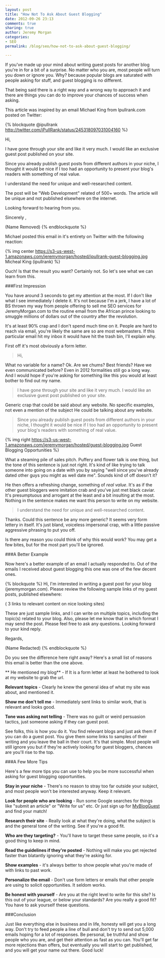 ```yaml
---
layout: post
title: "How Not To Ask About Guest Blogging"
date: 2012-09-26 23:13
comments: true
sharing: true
author: Jeremy Morgan
categories:
- SEO
permalink: /blog/seo/how-not-to-ask-about-guest-blogging/

---
```



If you've made up your mind about writing guest posts for another blog you're in for a bit of a surprise. No matter who you are, most people will turn you down or ignore you. Why? because popular blogs are saturated with people asking for stuff, and guest blogging is no different. 
<!-- more --> 
That being said there is a right way and a wrong way to approach it and there are things you can do to improve your chances of success when asking.

This article was inspired by an email Michael King from Ipullrank.com posted on Twitter:

{% blockquote @ipullrank http://twitter.com/iPullRank/status/245318097031004160 %}

Hi, 

I have gone through your site and like it very much. I would like an exclusive guest post published on your site. 

Since you already publish guest posts from different authors in your niche, I thought it would be nice if I too had an opportunity to present your blog's readers with something of real value. 

I understand the need for unique and well-researched content. 

The post will be "Web Development" related of 500+ words. The article will be unique and not published elsewhere on the internet. 

Looking forward to hearing from you. 

Sincerely , 

(Name Removed)
{% endblockquote %}


Michael posted this email in it's entirety on Twitter with the following reaction:


{% img center https://s3-us-west-1.amazonaws.com/jeremymorgan/hosted/ipullrank-guest-blogging.jpg Micheal King (ipullrank) %}

Ouch! Is that the result you want? Certainly not. So let's see what we can learn from this. 



###First Impression

You have around 3 seconds to get my attention at the most. If I don't like what I see immediately I delete it. It's not because I'm a jerk, I have a lot of BS thrown my way from people offering to sell me SEO services for JeremyMorgan.com to the routine email from the African prince looking to smuggle millions of dollars out of the country after the revolution. 

It's at least 90% crap and I don't spend much time on it. People are hard to reach via email, you're likely the same are so are most webmasters. If this particular email hit my inbox it would have hit the trash bin, I'll explain why. 

First off it's most obviously a form letter. 

>Hi, 

What no variable for a name? Ok. Are we chums? Best friends? Have we even communicated before? Even in 2012 formalities still go a long way. And I would hope if you're asking for something like this you would at least bother to find out my name. 

>I have gone through your site and like it very much. I would like an exclusive guest post published on your site. 

Generic crap that could be said about any website. No specific examples, not even a mention of the subject He could be talking about any website. 

>Since you already publish guest posts from different authors in your niche, I thought it would be nice if I too had an opportunity to present your blog's readers with something of real value. 

{% img right https://s3-us-west-1.amazonaws.com/jeremymorgan/hosted/guest-blogging.jpg Guest Blogging Opportunities %}

What a steaming pile of sales pitch. Puffery and flower talk is one thing, but the tone of this sentence is just not right. It's kind of like trying to talk someone into going on a date with you by saying "well since you've already dated other guys you might as well date me". Sounds kind of off doesn't it? 

He then offers a refreshing change, something of *real value*. It's as if the other guest bloggers were imitation crab and you've just met black caviar. It's presumptuous and arrogant at the least and a bit insulting at the most. Nothing in the sentence makes me want this person to write on my website. 

>I understand the need for unique and well-researched content. 

Thanks. Could this sentence be any more generic? It seems very form lettery in itself. It's just bland, voiceless impersonal crap, with a little passive aggressive phrasing to put you off. 

Is there any reason you could think of why this would work? You may get a few bites, but for the most part you'll be ignored. 

###A Better Example

Now here's a better example of an email I actually responded to. Out of the emails I received about guest blogging this one was one of the few decent ones. 

{% blockquote %}
Hi, 
I'm interested in writing a guest post for your blog (jeremymorgan.com). Please review the following sample links of my guest posts, published elsewhere: 

( 3 links to relevant content on nice looking sites)

These are just sample links, and I can write on multiple topics, including the topic(s) related to your blog. 
Also, please let me know that in which format I may send the post. 
Please feel free to ask any questions. Looking forward to your kind reply. 

Regards, 

(Name Redacted)
{% endblockquote %}

Do you see the difference here right away? Here's a small list of reasons this email is better than the one above. 

** He mentioned my blog** - If It is a form letter at least he bothered to look at my website to grab the url.

**Relevant topics** - Clearly he knew the general idea of what my site was about, and mentioned it. 

**Show me don't tell me** - Immediately sent links to similar work, that is relevant and looks good.  

**Tone was asking not telling** - There was no guilt or weird persuasion tactics, just someone asking if they can guest post. 

See folks, this is how you do it. You find relevant blogs and just ask them if you can do a guest post. You give them some links to samples of their writing and you leave the ball in their court. It's that simple. Most people will still ignore you but if they're actively looking for guest bloggers, chances are you'll rise to the top. 

###A Few More Tips

Here's a few more tips you can use to help you be more successful when asking for guest blogging opportunities. 

**Stay in your niche** - There's no reason to stray too far outside your subject, and most people won't be interested anyway. Keep it relevant. 

**Look for people who are looking** - Run some Google searches for things like "submit an article" or "Write for us" etc. Or just sign up for <a href="http://myblogguest.com/" target="_blank">MyBlogGuest</a> and find your match!

**Research their site** - Really look at what they're doing, what the subject is and the general tone of the writing. See if you're a good fit. 

**Who are they targeting?** - You'll have to target these same people, so it's a good thing to keep in mind. 

**Read the guidelines if they're posted** - Nothing will make you get rejected faster than blatantly ignoring what they're asking for. 

**Show examples** - it's always better to show people what you're made of with links to past work. 

**Personalize the email** - Don't use form letters or emails that other people are using to solicit opportunities. It seldom works. 

**Be honest with yourself** - Are you at the right level to write for this site? Is this out of your league, or below your standards? Are you really a good fit? You have to ask yourself these questions. 

###Conclusion 

Just like everything else in business and in life, honesty will get you a long way. Don't try to feed people a line of bull and don't try to send out 5,000 emails hoping for a lot of responses. Be personal, be truthful and show people who you are, and get their attention as fast as you can. You'll get far more rejections than offers, but eventually you will start to get published, and you will get your name out there. Good luck! 
